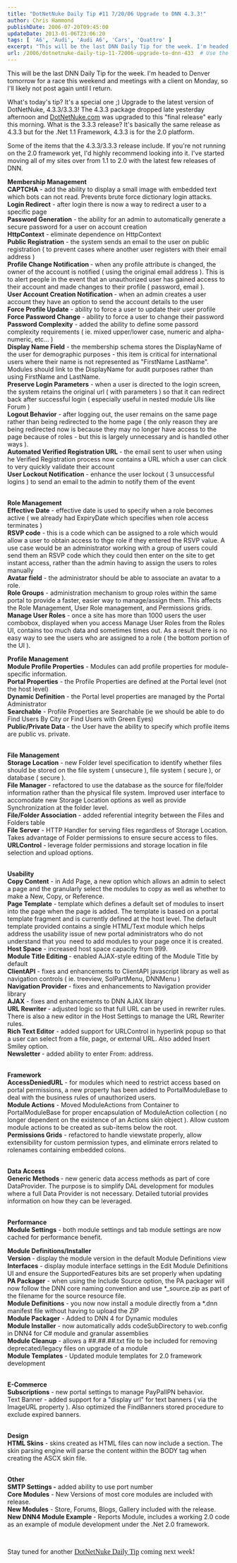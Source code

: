 ```yaml
---
title: "DotNetNuke Daily Tip #11 7/20/06 Upgrade to DNN 4.3.3!"
author: Chris Hammond
publishDate: 2006-07-20T09:45:00
updateDate: 2013-01-06T23:06:20
tags: [ 'A6', 'Audi', 'Audi A6', 'Cars', 'Quattro' ]
excerpt: "This will be the last DNN Daily Tip for the week. I'm headed to Denver tomorrow for a race this weekend and meetings with a client on Monday, so I'll likely not post again until I return. What's today's tip? It's a special one ;) Upgrade to the latest version of DotNetNuke, 4.3.3/3.3.3! The 4.3.3 package dropped late yesterday afternoon and DotNetNuke.com was upgraded to this \"final release\" early this morning. What is the 3.3.3 release? It's basically the same release as 4.3.3 but for the .Net 1.1 Framework, 4.3.3 is for the 2.0 platform. Some of the items that the 4.3.3/3.3.3 release include. If you're not running on the 2.0 framework yet, I'd highly recommend looking into it. I've started moving all of my sites over from 1.1 to 2.0 with the latest few releases of DNN. Membership ManagementCAPTCHA - add the ability to display a small image with embedded text which bots can not read. Prevents brute force dictionary login attacks.Login Redirect - after login there is now a way to redirect a user to a specific pagePassword Generation - the ability for an admin to automatically generate a secure password for a user on account creationHttpContext - eliminate dependence on HttpContextPublic Registration - the system sends an email to the user on public registration ( to prevent cases where another user registers with their email address )Profile Change Notification - when any profile attribute is changed, the owner of the account is notified ( using the original email address ). This is to alert people in the event that an unauthorized user has gained access to their account and made changes to their profile ( password, email ). User Account Creation Notification - when an admin creates a user account they have an option to send the account details to the userForce Profile Update - ability to force a user to update their user profileForce Password Change - ability to force a user to change their passwordPassword Complexity - added the ability to define some passord complexity requirements ( ie. mixed upper/lower case, numeric and alpha-numeric, etc... )Display Name Field - the membership schema stores the DisplayName of the user for demographic purposes - this item is critical for international users where their name is not represented as \"FirstName LastName\". Modules should link to the DisplayName for audit purposes rather than using FirstName and LastName.Preserve Login Parameters - when a user is directed to the login screen, the system retains the original url ( with parameters ) so that it can redirect back after successful login ( especially useful in nested module UIs like Forum )Logout Behavior - after logging out, the user remains on the same page rather than being redirected to the home page ( the only reason they are being redirected now is because they may no longer have access to the page because of roles - but this is largely unnecessary and is handled other ways ).Automated Verified Registration URL - the email sent to user when using he Verified Registration process now contains a URL which a user can click to very quickly validate their accountUser Lockout Notification - enhance the user lockout ( 3 unsuccessful logins ) to send an email to the admin to notify them of the event Role ManagementEffective Date - effective date is used to specify when a role becomes active ( we already had ExpiryDate which specifies when role access terminates )RSVP code - this is a code which can be assigned to a role which would allow a user to obtain access to thge role if they entered the RSVP value. A use case would be an administrator working with a group of users could send them an RSVP code which they could then enter on the site to get instant access, rather than the admin having to assign the users to roles manuallyAvatar field - the administrator should be able to associate an avatar to a role.Role Groups - administration mechanism to group roles within the same portal to provide a faster, easier way to..."
url: /2006/dotnetnuke-daily-tip-11-72006-upgrade-to-dnn-433  # Use the generated URL with year
---
```

<P>This will be the last DNN Daily Tip for the week. I'm headed to Denver tomorrow for a race this weekend and meetings with a client on Monday, so I'll likely not post again until I return.</P> <P>What's today's tip? It's a special one ;) Upgrade to the latest version of DotNetNuke, 4.3.3/3.3.3! The 4.3.3 package dropped late yesterday afternoon and <A title=DotNetNuke href="https://www.dotnetnuke.com/" target=_blank mce_href="https://www.dotnetnuke.com">DotNetNuke.com</A> was upgraded to this "final release" early this morning. What is the 3.3.3 release? It's basically the same release as 4.3.3 but for the .Net 1.1 Framework, 4.3.3 is for the 2.0 platform.</P> <P>Some of the items that the 4.3.3/3.3.3 release include. If you're not running on the 2.0 framework yet, I'd highly recommend looking into it. I've started moving all of my sites over from 1.1 to 2.0 with the latest few releases of DNN.</P> <P><STRONG>Membership Management</STRONG><BR><STRONG>CAPTCHA</STRONG> - add the ability to display a small image with embedded text which bots can not read. Prevents brute force dictionary login attacks.<BR><STRONG>Login Redirect</STRONG> - after login there is now a way to redirect a user to a specific page<BR><STRONG>Password Generation</STRONG> - the ability for an admin to automatically generate a secure password for a user on account creation<BR><STRONG>HttpContext</STRONG> - eliminate dependence on HttpContext<BR><STRONG>Public Registration</STRONG> - the system sends an email to the user on public registration ( to prevent cases where another user registers with their email address )<BR><STRONG>Profile Change Notification </STRONG>- when any profile attribute is changed, the owner of the account is notified ( using the original email address ). This is to alert people in the event that an unauthorized user has gained access to their account and made changes to their profile ( password, email ). <BR><STRONG>User Account Creation Notification </STRONG>- when an admin creates a user account they have an option to send the account details to the user<BR><STRONG>Force Profile Update</STRONG> - ability to force a user to update their user profile<BR><STRONG>Force Password Change</STRONG> - ability to force a user to change their password<BR><STRONG>Password Complexity</STRONG> - added the ability to define some passord complexity requirements ( ie. mixed upper/lower case, numeric and alpha-numeric, etc... )<BR><STRONG>Display Name Field</STRONG> - the membership schema stores the DisplayName of the user for demographic purposes - this item is critical for international users where their name is not represented as "FirstName LastName". Modules should link to the DisplayName for audit purposes rather than using FirstName and LastName.<BR><STRONG>Preserve Login Parameters</STRONG> - when a user is directed to the login screen, the system retains the original url ( with parameters ) so that it can redirect back after successful login ( especially useful in nested module UIs like Forum )<BR><STRONG>Logout Behavior</STRONG> - after logging out, the user remains on the same page rather than being redirected to the home page ( the only reason they are being redirected now is because they may no longer have access to the page because of roles - but this is largely unnecessary and is handled other ways ).<BR><STRONG>Automated Verified Registration URL</STRONG> - the email sent to user when using he Verified Registration process now contains a URL which a user can click to very quickly validate their account<BR><STRONG>User Lockout Notification</STRONG> - enhance the user lockout ( 3 unsuccessful logins ) to send an email to the admin to notify them of the event</P> <P><BR><STRONG>Role Management<BR></STRONG><STRONG>Effective Date</STRONG> - effective date is used to specify when a role becomes active ( we already had ExpiryDate which specifies when role access terminates )<BR><STRONG>RSVP code</STRONG> - this is a code which can be assigned to a role which would allow a user to obtain access to thge role if they entered the RSVP value. A use case would be an administrator working with a group of users could send them an RSVP code which they could then enter on the site to get instant access, rather than the admin having to assign the users to roles manually<BR><STRONG>Avatar field</STRONG> - the administrator should be able to associate an avatar to a role.<BR><STRONG>Role Groups</STRONG> - administration mechanism to group roles within the same portal to provide a faster, easier way to manage/assign them. This affects the Role Management, User Role management, and Permissions grids.<BR><STRONG>Manage User Roles</STRONG> - once a site has more than 1000 users the user combobox, displayed when you access Manage User Roles from the Roles UI, contains too much data and sometimes times out. As a result there is no easy way to see the users who are assigned to a role ( the bottom portion of the UI ).</P> <P><STRONG>Profile Management</STRONG><BR><STRONG>Module Profile Properties</STRONG> - Modules can add profile properties for module-specific information.<BR><STRONG>Portal Properties</STRONG> - the Profile Properties are defined at the Portal level (not the host level)<BR><STRONG>Dynamic Definition</STRONG> - the Portal level properties are managed by the Portal Administrator<BR><STRONG>Searchable</STRONG> - Profile Properties are Searchable (ie we should be able to do Find Users By City or Find Users with Green Eyes) <BR><STRONG>Public/Private Data</STRONG> - the User have the ability to specify which profile items are public vs. private.</P> <P><BR><STRONG>File Management</STRONG><BR><STRONG>Storage Location</STRONG> - new Folder level specification to identify whether files should be stored on the file system ( unsecure ), file system ( secure ), or database ( secure ).<BR><STRONG>File Manager</STRONG> - refactored to use the database as the source for file/folder information rather than the physical file system. Improved user interface to accomodate new Storage Location options as well as provide Synchronization at the folder level. <BR><STRONG>File/Folder Association</STRONG> - added referential integrity between the Files and Folders table<BR><STRONG>File Server</STRONG> - HTTP Handler for serving files regardless of Storage Location. Takes advantage of Folder permissions to ensure secure access to files.<BR><STRONG>URLControl</STRONG> - leverage folder permissions and storage location in file selection and upload options.</P> <P><BR><STRONG>Usability<BR></STRONG><STRONG>Copy Content</STRONG> - in Add Page, a new option which allows an admin to select a page and the granularly select the modules to copy as well as whether to make a New, Copy, or Reference.<BR><STRONG>Page Template</STRONG> - template which defines a default set of modules to insert into the page when the page is added. The template is based on a portal template fragment and is currently defined at the host level. The default template provided contains a single HTML/Text module which helps address the usability issue of new portal administrators who do not understand that you&nbsp; need to add modules to your page once it is created.<BR><STRONG>Host Space</STRONG> - increased host space capacity from 999.<BR><STRONG>Module Title Editing </STRONG>- enabled AJAX-style editing of the Module Title by default<BR><STRONG>ClientAPI</STRONG> - fixes and enhancements to ClientAPI javascript library as well as navigation controls ( ie. treeview, SolPartMenu, DNNMenu )<BR><STRONG>Navigation Provider </STRONG>- fixes and enhancements to Navigation provider library<BR><STRONG>AJAX</STRONG> - fixes and enhancements to DNN AJAX library<BR><STRONG>URL Rewriter </STRONG>- adjusted logic so that full URL can be used in rewriter rules. There is also a new editor in the Host Settings to manage the URL Rewriter rules.<BR><STRONG>Rich Text Editor</STRONG> - added support for URLControl in hyperlink popup so that a user can select from a file, page, or external URL. Also added Insert Smiley option.<BR><STRONG>Newsletter </STRONG>- added ability to enter From: address. </P> <P><BR><STRONG>Framework</STRONG><BR><STRONG>AccessDeniedURL</STRONG> - for modules which need to restrict access based on portal permissions, a new property has been added to PortalModuleBase to deal with the business rules of unauthorized users.<BR><STRONG>Module Actions</STRONG> - Moved ModuleActions from Container to PortalModuleBase for proper encapsulation of ModuleAction collection ( no longer dependent on the existence of an Actions skin object ). Allow custom module actions to be created as sub-items below the root.<BR><STRONG>Permissions Grids</STRONG> - refactored to handle viewstate properly, allow extensibility for custom permission types, and eliminate errors related to rolenames containing embedded colons.<BR></P> <P><BR><STRONG>Data Access<BR></STRONG><STRONG>Generic Methods </STRONG>- new generic data access methods as part of core DataProvider. The purpose is to simplify DAL development for modules where a full Data Provider is not necessary. Detailed tutorial provides information on how they can be leveraged.</P> <P><BR><STRONG>Performance</STRONG><BR><STRONG>Module Settings</STRONG> - both module settings and tab module settings are now cached for performance benefit.</P> <P><STRONG>Module Definitions/Installer</STRONG><BR><STRONG>Version </STRONG>- display the module version in the default Module Definitions view <BR><STRONG>Interfaces</STRONG> - display module interface settings in the Edit Module Definitions UI and ensure the SupportedFeatures bits are set properly when updating&nbsp; <BR><STRONG>PA Packager</STRONG> - when using the Include Source option, the PA packager will now follow the DNN core naming convention and use *_source.zip as part of the filename for the source resource file.&nbsp; <BR><STRONG>Module Definitions</STRONG> - you now now install a module directly from a *.dnn manifest file without having to upload the ZIP<BR><STRONG>Module Packager</STRONG> - Added to DNN 4 for Dynamic modules<BR><STRONG>Module Installer</STRONG> - now automatically adds codeSubDirectory to web.config in DNN4 for C# module and granular assemblies<BR><STRONG>Module Cleanup</STRONG> - allows a ##.##.##.txt file to be included for removing deprecated/legacy files on upgrade of a module<BR><STRONG>Module Templates</STRONG> - Updated module templates for 2.0 framework development</P> <P><BR><STRONG>E-Commerce<BR></STRONG><STRONG>Subscriptions</STRONG> - new portal settings to manage PayPalIPN behavior. <BR>Text Banner - added support for a "display url" for text banners ( via the ImageURL property ). Also optimized the FindBanners stored procedure to exclude expired banners.</P> <P><BR><STRONG>Design</STRONG><BR><STRONG>HTML Skins</STRONG> - skins created as HTML files can now include a section. The skin parsing engine will parse the content within the BODY tag when creating the ASCX skin file.</P> <P><BR><STRONG>Other</STRONG><BR><STRONG>SMTP Settings -</STRONG>&nbsp;added ability to use port number<BR><STRONG>Core Modules</STRONG> - New Versions of most core modules are included with release.<BR><STRONG>New Modules</STRONG> - Store, Forums, Blogs, Gallery included with the release.<BR><STRONG>New DNN4 Module Example </STRONG>- Reports Module, includes a working 2.0 code as an example of module development under the .Net 2.0 framework.<BR></P> <P mce_keep="true">&nbsp;</P> <P>Stay tuned for&nbsp;another <A href="https://weblogs.asp.net/christoc/archive/tags/daily+tips/default.aspx" mce_href="/christoc/archive/tags/daily+tips/default.aspx"><FONT face="Times New Roman" size=3>DotNetNuke Daily Tip</FONT></A><FONT face="Times New Roman" size=3> coming next week!</FONT></P>
